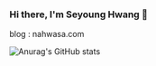 ### Hi there, I'm Seyoung Hwang 👋

blog : nahwasa.com

![Anurag's GitHub stats](https://github-readme-stats.vercel.app/api?username=nahwasa&show_icons=true&theme=gruvbox_light)


<!--
**NaHwaSa/nahwasa** is a ✨ _special_ ✨ repository because its `README.md` (this file) appears on your GitHub profile.

Here are some ideas to get you started:

- 🔭 I’m currently working on ...
- 🌱 I’m currently learning ...
- 👯 I’m looking to collaborate on ...
- 🤔 I’m looking for help with ...
- 💬 Ask me about ...
- 📫 How to reach me: ...
- 😄 Pronouns: ...
- ⚡ Fun fact: ...
-->
